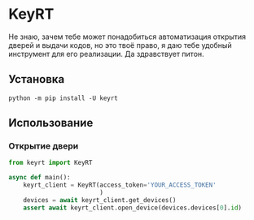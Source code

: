 # KeyRT

Не знаю, зачем тебе может понадобиться автоматизация открытия дверей и выдачи кодов,
но это твоё право, я даю тебе удобный инструмент для его реализации. Да здравствует питон.

## Установка

```shell
python -m pip install -U keyrt
```

## Использование

### Открытие двери

```python
from keyrt import KeyRT

async def main():
    keyrt_client = KeyRT(access_token='YOUR_ACCESS_TOKEN'
                         )
    devices = await keyrt_client.get_devices()
    assert await keyrt_client.open_device(devices.devices[0].id)
```